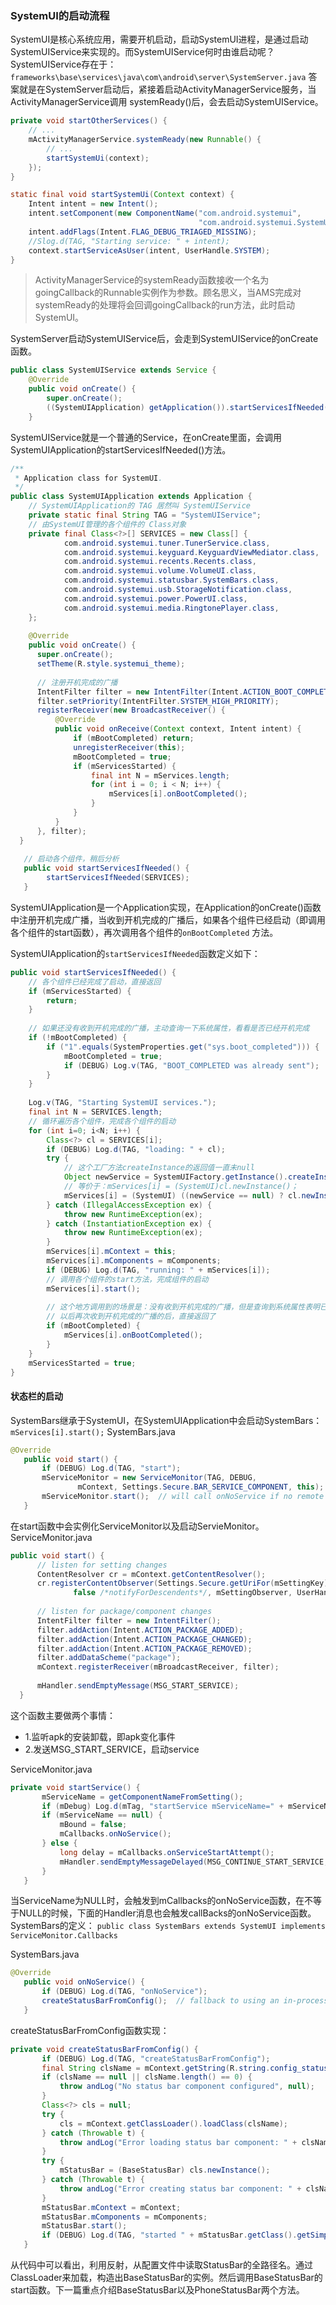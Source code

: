 ### SystemUI的启动流程
SystemUI是核心系统应用，需要开机启动，启动SystemUI进程，是通过启动SystemUIService来实现的。而SystemUIService何时由谁启动呢？
SystemUIService存在于：`frameworks\base\services\java\com\android\server\SystemServer.java`
答案就是在SystemServer启动后，紧接着启动ActivityManagerService服务，当ActivityManagerService调用 systemReady()后，会去启动SystemUIService。

```java
private void startOtherServices() {
    // ...
    mActivityManagerService.systemReady(new Runnable() {
        // ...
        startSystemUi(context);
    });
}

static final void startSystemUi(Context context) {
    Intent intent = new Intent();
    intent.setComponent(new ComponentName("com.android.systemui",
                                          "com.android.systemui.SystemUIService"));
    intent.addFlags(Intent.FLAG_DEBUG_TRIAGED_MISSING);
    //Slog.d(TAG, "Starting service: " + intent);
    context.startServiceAsUser(intent, UserHandle.SYSTEM);
}
```

> ActivityManagerService的systemReady函数接收一个名为goingCallback的Runnable实例作为参数。顾名思义，当AMS完成对systemReady的处理将会回调goingCallback的run方法，此时启动SystemUI。

SystemServer启动SystemUIService后，会走到SystemUIService的onCreate函数。

```java
public class SystemUIService extends Service {
    @Override
    public void onCreate() {
        super.onCreate();
        ((SystemUIApplication) getApplication()).startServicesIfNeeded();
    }
```
SystemUIService就是一个普通的Service，在onCreate里面，会调用SystemUIApplication的startServicesIfNeeded()方法。
```java
/**
 * Application class for SystemUI.
 */
public class SystemUIApplication extends Application {
    // SystemUIApplication的 TAG 居然叫 SystemUIService
    private static final String TAG = "SystemUIService";
	// 由SystemUI管理的各个组件的 Class对象
    private final Class<?>[] SERVICES = new Class[] {
            com.android.systemui.tuner.TunerService.class,
            com.android.systemui.keyguard.KeyguardViewMediator.class,
            com.android.systemui.recents.Recents.class,
            com.android.systemui.volume.VolumeUI.class,
            com.android.systemui.statusbar.SystemBars.class,
            com.android.systemui.usb.StorageNotification.class,
            com.android.systemui.power.PowerUI.class,
            com.android.systemui.media.RingtonePlayer.class,
    };
   
  	@Override  
  	public void onCreate() {  
      super.onCreate();  
      setTheme(R.style.systemui_theme);  
  
      // 注册开机完成的广播
      IntentFilter filter = new IntentFilter(Intent.ACTION_BOOT_COMPLETED);  
      filter.setPriority(IntentFilter.SYSTEM_HIGH_PRIORITY);  
      registerReceiver(new BroadcastReceiver() {  
          @Override  
          public void onReceive(Context context, Intent intent) {  
              if (mBootCompleted) return;  
              unregisterReceiver(this);  
              mBootCompleted = true;  
              if (mServicesStarted) {  
                  final int N = mServices.length;  
                  for (int i = 0; i < N; i++) {  
                      mServices[i].onBootCompleted();  
                  }  
              }  
          }  
      }, filter);  
  }
  
   // 启动各个组件，稍后分析
   public void startServicesIfNeeded() {
        startServicesIfNeeded(SERVICES);
   }
```
SystemUIApplication是一个Application实现，在Application的onCreate()函数中注册开机完成广播，当收到开机完成的广播后，如果各个组件已经启动（即调用各个组件的start函数），再次调用各个组件的`onBootCompleted` 方法。

SystemUIApplication的`startServicesIfNeeded`函数定义如下：
```java
public void startServicesIfNeeded() {  
    // 各个组件已经完成了启动，直接返回
    if (mServicesStarted) {  
        return;
    }  
  
    // 如果还没有收到开机完成的广播，主动查询一下系统属性，看看是否已经开机完成
    if (!mBootCompleted) {  
        if ("1".equals(SystemProperties.get("sys.boot_completed"))) {  
            mBootCompleted = true;  
            if (DEBUG) Log.v(TAG, "BOOT_COMPLETED was already sent");  
        }  
    }  
  
    Log.v(TAG, "Starting SystemUI services.");  
    final int N = SERVICES.length;
    // 循环遍历各个组件，完成各个组件的启动
    for (int i=0; i<N; i++) {  
        Class<?> cl = SERVICES[i];  
        if (DEBUG) Log.d(TAG, "loading: " + cl);  
        try {
            // 这个工厂方法createInstance的返回值一直未null
            Object newService = SystemUIFactory.getInstance().createInstance(cl);
            // 等价于：mServices[i] = (SystemUI)cl.newInstance()；
            mServices[i] = (SystemUI) ((newService == null) ? cl.newInstance() : newService);
        } catch (IllegalAccessException ex) {  
            throw new RuntimeException(ex);  
        } catch (InstantiationException ex) {  
            throw new RuntimeException(ex);  
        }  
        mServices[i].mContext = this;  
        mServices[i].mComponents = mComponents;  
        if (DEBUG) Log.d(TAG, "running: " + mServices[i]);
        // 调用各个组件的start方法，完成组件的启动
        mServices[i].start();  
  
        // 这个地方调用到的场景是：没有收到开机完成的广播，但是查询到系统属性表明已经开机完成
        // 以后再次收到开机完成的广播的后，直接返回了
        if (mBootCompleted) {  
            mServices[i].onBootCompleted();  
        }
    }
    mServicesStarted = true;  
}  
```


#### 状态栏的启动
SystemBars继承于SystemUI，在SystemUIApplication中会启动SystemBars：`mServices[i].start();`
SystemBars.java
```java
@Override  
   public void start() {  
       if (DEBUG) Log.d(TAG, "start");  
       mServiceMonitor = new ServiceMonitor(TAG, DEBUG,  
               mContext, Settings.Secure.BAR_SERVICE_COMPONENT, this);  
       mServiceMonitor.start();  // will call onNoService if no remote service is found  
   }
```
在start函数中会实例化ServiceMonitor以及启动ServieMonitor。
ServiceMonitor.java
```java
public void start() {  
      // listen for setting changes  
      ContentResolver cr = mContext.getContentResolver();  
      cr.registerContentObserver(Settings.Secure.getUriFor(mSettingKey),  
              false /*notifyForDescendents*/, mSettingObserver, UserHandle.USER_ALL);  
  
      // listen for package/component changes  
      IntentFilter filter = new IntentFilter();  
      filter.addAction(Intent.ACTION_PACKAGE_ADDED);  
      filter.addAction(Intent.ACTION_PACKAGE_CHANGED);  
      filter.addAction(Intent.ACTION_PACKAGE_REMOVED);  
      filter.addDataScheme("package");  
      mContext.registerReceiver(mBroadcastReceiver, filter);  
  
      mHandler.sendEmptyMessage(MSG_START_SERVICE);  
  } 
```
这个函数主要做两个事情：
- 1.监听apk的安装卸载，即apk变化事件
- 2.发送MSG_START_SERVICE，启动service

ServiceMonitor.java
```java
private void startService() {  
       mServiceName = getComponentNameFromSetting();  
       if (mDebug) Log.d(mTag, "startService mServiceName=" + mServiceName);  
       if (mServiceName == null) {  
           mBound = false;  
           mCallbacks.onNoService();  
       } else {  
           long delay = mCallbacks.onServiceStartAttempt();  
           mHandler.sendEmptyMessageDelayed(MSG_CONTINUE_START_SERVICE, delay);  
       }  
   } 
```
当ServiceName为NULL时，会触发到mCallbacks的onNoService函数，在不等于NULL的时候，下面的Handler消息也会触发callBacks的onNoService函数。SystemBars的定义：
`public class SystemBars extends SystemUI implements ServiceMonitor.Callbacks`

SystemBars.java
```java
@Override  
   public void onNoService() {  
       if (DEBUG) Log.d(TAG, "onNoService");  
       createStatusBarFromConfig();  // fallback to using an in-process implementation  
   }  
```

createStatusBarFromConfig函数实现：
```java
private void createStatusBarFromConfig() {  
       if (DEBUG) Log.d(TAG, "createStatusBarFromConfig");  
       final String clsName = mContext.getString(R.string.config_statusBarComponent);  
       if (clsName == null || clsName.length() == 0) {  
           throw andLog("No status bar component configured", null);  
       }  
       Class<?> cls = null;  
       try {  
           cls = mContext.getClassLoader().loadClass(clsName);  
       } catch (Throwable t) {  
           throw andLog("Error loading status bar component: " + clsName, t);  
       }  
       try {  
           mStatusBar = (BaseStatusBar) cls.newInstance();  
       } catch (Throwable t) {  
           throw andLog("Error creating status bar component: " + clsName, t);  
       }  
       mStatusBar.mContext = mContext;  
       mStatusBar.mComponents = mComponents;  
       mStatusBar.start();  
       if (DEBUG) Log.d(TAG, "started " + mStatusBar.getClass().getSimpleName());  
   }
```
从代码中可以看出，利用反射，从配置文件中读取StatusBar的全路径名。通过ClassLoader来加载，构造出BaseStatusBar的实例。然后调用BaseStatusBar的start函数。下一篇重点介绍BaseStatusBar以及PhoneStatusBar两个方法。

